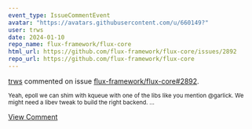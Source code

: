 ```yaml
---
event_type: IssueCommentEvent
avatar: "https://avatars.githubusercontent.com/u/660149?"
user: trws
date: 2024-01-10
repo_name: flux-framework/flux-core
html_url: https://github.com/flux-framework/flux-core/issues/2892
repo_url: https://github.com/flux-framework/flux-core
---
```


<a href='https://github.com/trws' target='_blank'>trws</a> commented on issue <a href='https://github.com/flux-framework/flux-core/issues/2892' target='_blank'>flux-framework/flux-core#2892</a>.

<small>Yeah, epoll we can shim with kqueue with one of the libs like you mention @garlick.  We might need a libev tweak to build the right backend....</small>

<a href='https://github.com/flux-framework/flux-core/issues/2892' target='_blank'>View Comment</a>